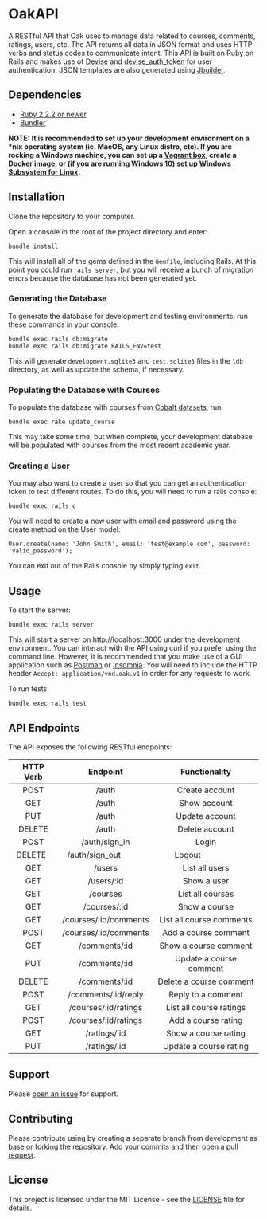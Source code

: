 # OakAPI

A RESTful API that Oak uses to manage data related to courses, comments, ratings, users, etc. The API returns all data in JSON format and uses HTTP verbs and status codes to communicate intent. This API is built on Ruby on Rails and makes use of [Devise](https://github.com/plataformatec/devise) and [devise_auth_token](https://github.com/lynndylanhurley/devise_token_auth) for user authentication. JSON templates are also generated using [Jbuilder](https://github.com/rails/jbuilder).

## Dependencies

* [Ruby 2.2.2 or newer](https://www.ruby-lang.org/en/)
* [Bundler](http://bundler.io/)

__NOTE: It is recommended to set up your development environment on a *nix operating system (ie. MacOS, any Linux distro, etc). If you are rocking a Windows machine, you can set up a [Vagrant box](https://gorails.com/guides/using-vagrant-for-rails-development), create a [Docker image](https://blog.codeship.com/running-rails-development-environment-docker/), or (if you are running Windows 10) set up [Windows Subsystem for Linux](https://msdn.microsoft.com/en-us/commandline/wsl/install_guide#enable-the-windows-subsystem-for-linux-feature-gui).__

## Installation

Clone the repository to your computer.

Open a console in the root of the project directory and enter:

```
bundle install
```

This will install all of the gems defined in the `Gemfile`, including Rails. At this point you could run `rails server`, but you will receive a bunch of migration errors because the database has not been generated yet.

### Generating the Database

To generate the database for development and testing environments, run these commands in your console:

```
bundle exec rails db:migrate
bundle exec rails db:migrate RAILS_ENV=test 
```

This will generate `development.sqlite3` and `test.sqlite3` files in the `\db` directory, as well as update the schema, if necessary.

### Populating the Database with Courses

To populate the database with courses from [Cobalt datasets](https://github.com/cobalt-uoft/datasets), run:

```
bundle exec rake update_course
```

This may take some time, but when complete, your development database will be populated with courses from the most recent academic year.

### Creating a User

You may also want to create a user so that you can get an authentication token to test different routes. To do this, you will need to run a rails console:

```
bundle exec rails c
```

You will need to create a new user with email and password using the create method on the User model:

```
User.create(name: 'John Smith', email: 'test@example.com', password: 'valid_password');
```

You can exit out of the Rails console by simply typing `exit`.

## Usage

To start the server:

```
bundle exec rails server
```

This will start a server on http://localhost:3000 under the development environment. You can interact with the API using curl if you prefer using the command line. However, it is recommended that you make use of a GUI application such as [Postman](https://www.getpostman.com/) or [Insomnia](https://insomnia.rest/). You will need to include the HTTP header `Accept: application/vnd.oak.v1` in order for any requests to work.

To run tests:

```
bundle exec rails test
```

## API Endpoints

The API exposes the following RESTful endpoints:

| HTTP Verb | Endpoint                  | Functionality            |
|:---------:|:-------------------------:|:------------------------:|
| POST      | /auth                     | Create account           |
| GET       | /auth                     | Show account             |
| PUT       | /auth                     | Update account           |
| DELETE    | /auth                     | Delete account           |
| POST      | /auth/sign_in             | Login                    |
| DELETE    | /auth/sign_out            | Logout                   |
| GET       | /users                    | List all users           |
| GET       | /users/:id                | Show a user              |
| GET       | /courses                  | List all courses         |
| GET       | /courses/:id              | Show a course            |
| GET       | /courses/:id/comments     | List all course comments |
| POST      | /courses/:id/comments     | Add a course comment     |
| GET       | /comments/:id             | Show a course comment    |
| PUT       | /comments/:id             | Update a course comment  |
| DELETE    | /comments/:id             | Delete a course comment  |
| POST      | /comments/:id/reply       | Reply to a comment       |
| GET       | /courses/:id/ratings      | List all course ratings  |
| POST      | /courses/:id/ratings      | Add a course rating      |
| GET       | /ratings/:id              | Show a course rating     |
| PUT       | /ratings/:id              | Update a course rating   |

## Support

Please [open an issue](https://github.com/uoftweb/OakAPI/issues) for support.

## Contributing

Please contribute using by creating a separate branch from development as base or forking the repository. Add your commits and then [open a pull request](https://github.com/uoftweb/OakAPI/pulls).

## License

This project is licensed under the MIT License - see the [LICENSE](https://github.com/uoftweb/OakAPI/blob/master/LICENSE) file for details.
